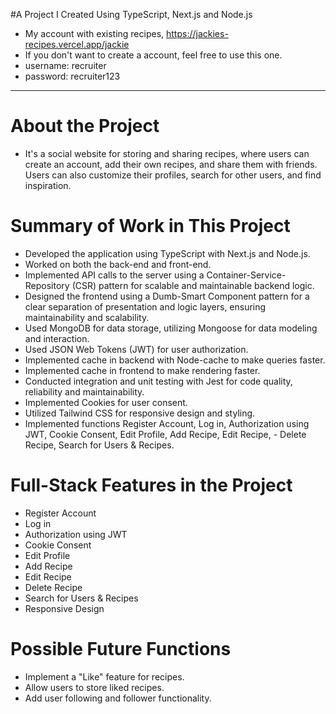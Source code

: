 #A Project I Created Using TypeScript, Next.js and Node.js
- My account with existing recipes, https://jackies-recipes.vercel.app/jackie
- If you don't want to create a account, feel free to use this one.
- username: recruiter
- password: recruiter123
---------------------------
# About the Project
- It's a social website for storing and sharing recipes, where users can create an account, add their own recipes, and share them with friends. Users can also customize their profiles, search for other users, and find inspiration.

# Summary of Work in This Project
- Developed the application using TypeScript with Next.js and Node.js.
- Worked on both the back-end and front-end.
- Implemented API calls to the server using a Container-Service-Repository (CSR) pattern for scalable and maintainable backend logic.
- Designed the frontend using a Dumb-Smart Component pattern for a clear separation of presentation and logic layers, ensuring maintainability and scalability.
- Used MongoDB for data storage, utilizing Mongoose for data modeling and interaction.
- Used JSON Web Tokens (JWT) for user authorization.
- Implemented cache in backend with Node-cache to make queries faster.
- Implemented cache in frontend to make rendering faster.
- Conducted integration and unit testing with Jest for code quality, reliability and maintainability.
- Implemented Cookies for user consent.
- Utilized Tailwind CSS for responsive design and styling.
- Implemented functions Register Account, Log in, Authorization using JWT, Cookie Consent, Edit Profile, Add Recipe, Edit Recipe, - Delete Recipe, Search for Users & Recipes.

# Full-Stack Features in the Project
- Register Account
- Log in
- Authorization using JWT
- Cookie Consent
- Edit Profile
- Add Recipe
- Edit Recipe
- Delete Recipe
- Search for Users & Recipes
- Responsive Design

# Possible Future Functions
- Implement a "Like" feature for recipes.
- Allow users to store liked recipes.
- Add user following and follower functionality.
